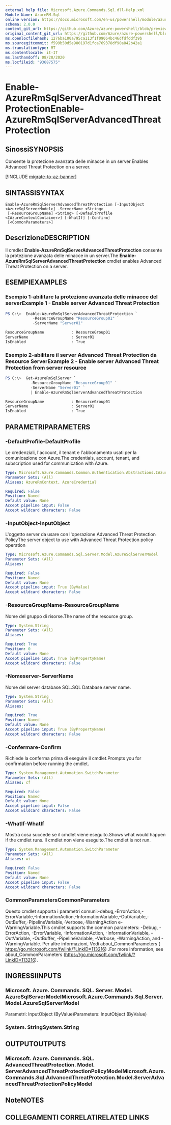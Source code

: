 ```yaml
---
external help file: Microsoft.Azure.Commands.Sql.dll-Help.xml
Module Name: AzureRM.Sql
online version: https://docs.microsoft.com/en-us/powershell/module/azurerm.sql/enable-azurermsqlserveradvancedthreatprotection
schema: 2.0.0
content_git_url: https://github.com/Azure/azure-powershell/blob/preview/src/ResourceManager/Sql/Commands.Sql/help/Enable-AzureRmSqlServerAdvancedThreatProtection.md
original_content_git_url: https://github.com/Azure/azure-powershell/blob/preview/src/ResourceManager/Sql/Commands.Sql/help/Enable-AzureRmSqlServerAdvancedThreatProtection.md
ms.openlocfilehash: 1276ba100a795ca113f1f09064bc46dfdfddf39b
ms.sourcegitcommit: f599b50d5e980197d1fca769378df90a842b42a1
ms.translationtype: MT
ms.contentlocale: it-IT
ms.lasthandoff: 08/20/2020
ms.locfileid: "93687575"
---
```

# <span data-ttu-id="5fdb3-101">Enable-AzureRmSqlServerAdvancedThreatProtection</span><span class="sxs-lookup"><span data-stu-id="5fdb3-101">Enable-AzureRmSqlServerAdvancedThreatProtection</span></span>

## <span data-ttu-id="5fdb3-102">Sinossi</span><span class="sxs-lookup"><span data-stu-id="5fdb3-102">SYNOPSIS</span></span>
<span data-ttu-id="5fdb3-103">Consente la protezione avanzata delle minacce in un server.</span><span class="sxs-lookup"><span data-stu-id="5fdb3-103">Enables Advanced Threat Protection on a server.</span></span>

[!INCLUDE [migrate-to-az-banner](../../includes/migrate-to-az-banner.md)]

## <span data-ttu-id="5fdb3-104">SINTASSI</span><span class="sxs-lookup"><span data-stu-id="5fdb3-104">SYNTAX</span></span>

```
Enable-AzureRmSqlServerAdvancedThreatProtection [-InputObject <AzureSqlServerModel>] -ServerName <String>
 [-ResourceGroupName] <String> [-DefaultProfile <IAzureContextContainer>] [-WhatIf] [-Confirm]
 [<CommonParameters>]
```

## <span data-ttu-id="5fdb3-105">Descrizione</span><span class="sxs-lookup"><span data-stu-id="5fdb3-105">DESCRIPTION</span></span>
<span data-ttu-id="5fdb3-106">Il cmdlet **Enable-AzureRmSqlServerAdvancedThreatProtection** consente la protezione avanzata delle minacce in un server.</span><span class="sxs-lookup"><span data-stu-id="5fdb3-106">The **Enable-AzureRmSqlServerAdvancedThreatProtection** cmdlet enables Advanced Threat Protection on a server.</span></span>

## <span data-ttu-id="5fdb3-107">ESEMPI</span><span class="sxs-lookup"><span data-stu-id="5fdb3-107">EXAMPLES</span></span>

### <span data-ttu-id="5fdb3-108">Esempio 1-abilitare la protezione avanzata delle minacce del server</span><span class="sxs-lookup"><span data-stu-id="5fdb3-108">Example 1 - Enable server Advanced Threat Protection</span></span>
```powershell
PS C:\>  Enable-AzureRmSqlServerAdvancedThreatProtection `
            -ResourceGroupName "ResourceGroup01" `
            -ServerName "Server01" 

ResourceGroupName            : ResourceGroup01
ServerName                   : Server01
IsEnabled                    : True
```

### <span data-ttu-id="5fdb3-109">Esempio 2-abilitare il server Advanced Threat Protection da Resource Server</span><span class="sxs-lookup"><span data-stu-id="5fdb3-109">Example 2 - Enable server Advanced Threat Protection from server resource</span></span>
```powershell
PS C:\>  Get-AzureRmSqlServer `
           -ResourceGroupName "ResourceGroup01" `
           -ServerName "Server01" `
           | Enable-AzureRmSqlServerAdvancedThreatProtection

ResourceGroupName            : ResourceGroup01
ServerName                   : Server01
IsEnabled                    : True
```

## <span data-ttu-id="5fdb3-110">PARAMETRI</span><span class="sxs-lookup"><span data-stu-id="5fdb3-110">PARAMETERS</span></span>

### <span data-ttu-id="5fdb3-111">-DefaultProfile</span><span class="sxs-lookup"><span data-stu-id="5fdb3-111">-DefaultProfile</span></span>
<span data-ttu-id="5fdb3-112">Le credenziali, l'account, il tenant e l'abbonamento usati per la comunicazione con Azure.</span><span class="sxs-lookup"><span data-stu-id="5fdb3-112">The credentials, account, tenant, and subscription used for communication with Azure.</span></span>

```yaml
Type: Microsoft.Azure.Commands.Common.Authentication.Abstractions.IAzureContextContainer
Parameter Sets: (All)
Aliases: AzureRmContext, AzureCredential

Required: False
Position: Named
Default value: None
Accept pipeline input: False
Accept wildcard characters: False
```

### <span data-ttu-id="5fdb3-113">-InputObject</span><span class="sxs-lookup"><span data-stu-id="5fdb3-113">-InputObject</span></span>
<span data-ttu-id="5fdb3-114">L'oggetto server da usare con l'operazione Advanced Threat Protection Policy</span><span class="sxs-lookup"><span data-stu-id="5fdb3-114">The server object to use with Advanced Threat Protection policy operation</span></span>

```yaml
Type: Microsoft.Azure.Commands.Sql.Server.Model.AzureSqlServerModel
Parameter Sets: (All)
Aliases:

Required: False
Position: Named
Default value: None
Accept pipeline input: True (ByValue)
Accept wildcard characters: False
```

### <span data-ttu-id="5fdb3-115">-ResourceGroupName</span><span class="sxs-lookup"><span data-stu-id="5fdb3-115">-ResourceGroupName</span></span>
<span data-ttu-id="5fdb3-116">Nome del gruppo di risorse.</span><span class="sxs-lookup"><span data-stu-id="5fdb3-116">The name of the resource group.</span></span>

```yaml
Type: System.String
Parameter Sets: (All)
Aliases:

Required: True
Position: 0
Default value: None
Accept pipeline input: True (ByPropertyName)
Accept wildcard characters: False
```

### <span data-ttu-id="5fdb3-117">-Nomeserver</span><span class="sxs-lookup"><span data-stu-id="5fdb3-117">-ServerName</span></span>
<span data-ttu-id="5fdb3-118">Nome del server database SQL.</span><span class="sxs-lookup"><span data-stu-id="5fdb3-118">SQL Database server name.</span></span>

```yaml
Type: System.String
Parameter Sets: (All)
Aliases:

Required: True
Position: Named
Default value: None
Accept pipeline input: True (ByPropertyName)
Accept wildcard characters: False
```

### <span data-ttu-id="5fdb3-119">-Confermare</span><span class="sxs-lookup"><span data-stu-id="5fdb3-119">-Confirm</span></span>
<span data-ttu-id="5fdb3-120">Richiede la conferma prima di eseguire il cmdlet.</span><span class="sxs-lookup"><span data-stu-id="5fdb3-120">Prompts you for confirmation before running the cmdlet.</span></span>

```yaml
Type: System.Management.Automation.SwitchParameter
Parameter Sets: (All)
Aliases: cf

Required: False
Position: Named
Default value: None
Accept pipeline input: False
Accept wildcard characters: False
```

### <span data-ttu-id="5fdb3-121">-WhatIf</span><span class="sxs-lookup"><span data-stu-id="5fdb3-121">-WhatIf</span></span>
<span data-ttu-id="5fdb3-122">Mostra cosa succede se il cmdlet viene eseguito.</span><span class="sxs-lookup"><span data-stu-id="5fdb3-122">Shows what would happen if the cmdlet runs.</span></span> <span data-ttu-id="5fdb3-123">Il cmdlet non viene eseguito.</span><span class="sxs-lookup"><span data-stu-id="5fdb3-123">The cmdlet is not run.</span></span>

```yaml
Type: System.Management.Automation.SwitchParameter
Parameter Sets: (All)
Aliases: wi

Required: False
Position: Named
Default value: None
Accept pipeline input: False
Accept wildcard characters: False
```

### <span data-ttu-id="5fdb3-124">CommonParameters</span><span class="sxs-lookup"><span data-stu-id="5fdb3-124">CommonParameters</span></span>
<span data-ttu-id="5fdb3-125">Questo cmdlet supporta i parametri comuni:-debug,-ErrorAction,-ErrorVariable,-InformationAction,-InformationVariable,-OutVariable,-OutBuffer,-PipelineVariable,-Verbose,-WarningAction e-WarningVariable.</span><span class="sxs-lookup"><span data-stu-id="5fdb3-125">This cmdlet supports the common parameters: -Debug, -ErrorAction, -ErrorVariable, -InformationAction, -InformationVariable, -OutVariable, -OutBuffer, -PipelineVariable, -Verbose, -WarningAction, and -WarningVariable.</span></span> <span data-ttu-id="5fdb3-126">Per altre informazioni, Vedi about_CommonParameters ( https://go.microsoft.com/fwlink/?LinkID=113216) .</span><span class="sxs-lookup"><span data-stu-id="5fdb3-126">For more information, see about_CommonParameters (https://go.microsoft.com/fwlink/?LinkID=113216).</span></span>

## <span data-ttu-id="5fdb3-127">INGRESSI</span><span class="sxs-lookup"><span data-stu-id="5fdb3-127">INPUTS</span></span>

### <span data-ttu-id="5fdb3-128">Microsoft. Azure. Commands. SQL. Server. Model. AzureSqlServerModel</span><span class="sxs-lookup"><span data-stu-id="5fdb3-128">Microsoft.Azure.Commands.Sql.Server.Model.AzureSqlServerModel</span></span>
<span data-ttu-id="5fdb3-129">Parametri: InputObject (ByValue)</span><span class="sxs-lookup"><span data-stu-id="5fdb3-129">Parameters: InputObject (ByValue)</span></span>

### <span data-ttu-id="5fdb3-130">System. String</span><span class="sxs-lookup"><span data-stu-id="5fdb3-130">System.String</span></span>

## <span data-ttu-id="5fdb3-131">OUTPUT</span><span class="sxs-lookup"><span data-stu-id="5fdb3-131">OUTPUTS</span></span>

### <span data-ttu-id="5fdb3-132">Microsoft. Azure. Commands. SQL. AdvancedThreatProtection. Model. ServerAdvancedThreatProtectionPolicyModel</span><span class="sxs-lookup"><span data-stu-id="5fdb3-132">Microsoft.Azure.Commands.Sql.AdvancedThreatProtection.Model.ServerAdvancedThreatProtectionPolicyModel</span></span>

## <span data-ttu-id="5fdb3-133">Note</span><span class="sxs-lookup"><span data-stu-id="5fdb3-133">NOTES</span></span>

## <span data-ttu-id="5fdb3-134">COLLEGAMENTI CORRELATI</span><span class="sxs-lookup"><span data-stu-id="5fdb3-134">RELATED LINKS</span></span>

